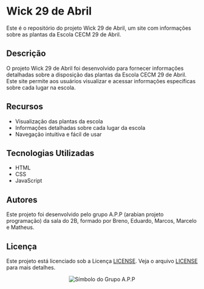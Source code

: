 # Wick 29 de Abril

Este é o repositório do projeto Wick 29 de Abril, um site com informações sobre as plantas da Escola CECM 29 de Abril.

## Descrição

O projeto Wick 29 de Abril foi desenvolvido para fornecer informações detalhadas sobre a disposição das plantas da Escola CECM 29 de Abril. Este site permite aos usuários visualizar e acessar informações específicas sobre cada lugar na escola.

## Recursos

- Visualização das plantas da escola
- Informações detalhadas sobre cada lugar da escola
- Navegação intuitiva e fácil de usar

## Tecnologias Utilizadas

- HTML
- CSS
- JavaScript

## Autores

Este projeto foi desenvolvido pelo grupo A.P.P (arabian projeto programação) da sala do 2B, formado por Breno, Eduardo, Marcos, Marcelo e Matheus.

## Licença

Este projeto está licenciado sob a Licença [LICENSE](LICENSE). Veja o arquivo [LICENSE](LICENSE) para mais detalhes.

<p align="center">
  <img src="https://pps.whatsapp.net/v/t61.24694-24/427385272_397489349671417_7278411696138491913_n.jpg?ccb=11-4&oh=01_AdSJ--17Ywi93oKA6MDbDbWORtBDeoLO8honLPDt9ofSsQ&oe=65ECD223&_nc_sid=e6ed6c&_nc_cat=108" alt="Símbolo do Grupo A.P.P">
</p>
